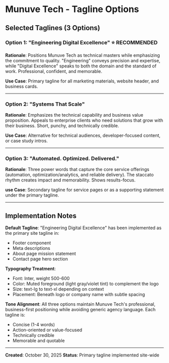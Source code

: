 # Munuve Tech - Tagline Options

## Selected Taglines (3 Options)

### Option 1: "Engineering Digital Excellence" ⭐ RECOMMENDED
**Rationale**: Positions Munuve Tech as technical masters while emphasizing the commitment to quality. "Engineering" conveys precision and expertise, while "Digital Excellence" speaks to both the domain and the standard of work. Professional, confident, and memorable.

**Use Case**: Primary tagline for all marketing materials, website header, and business cards.

---

### Option 2: "Systems That Scale"
**Rationale**: Emphasizes the technical capability and business value proposition. Appeals to enterprise clients who need solutions that grow with their business. Short, punchy, and technically credible.

**Use Case**: Alternative for technical audiences, developer-focused content, or case study intros.

---

### Option 3: "Automated. Optimized. Delivered."
**Rationale**: Three power words that capture the core service offerings (automation, optimization/analytics, and reliable delivery). The staccato rhythm creates impact and memorability. Shows results-focus.

**use Case**: Secondary tagline for service pages or as a supporting statement under the primary tagline.

---

## Implementation Notes

**Default Tagline**: "Engineering Digital Excellence" has been implemented as the primary site tagline in:
- Footer component
- Meta descriptions
- About page mission statement
- Contact page hero section

**Typography Treatment**:
- Font: Inter, weight 500-600
- Color: Muted foreground (light gray/violet tint) to complement the logo
- Size: text-lg to text-xl depending on context
- Placement: Beneath logo or company name with subtle spacing

**Tone Alignment**:
All three options maintain Munuve Tech's professional, business-first positioning while avoiding generic agency language. Each tagline is:
- Concise (1-4 words)
- Action-oriented or value-focused
- Technically credible
- Memorable and quotable

---

**Created**: October 30, 2025
**Status**: Primary tagline implemented site-wide
